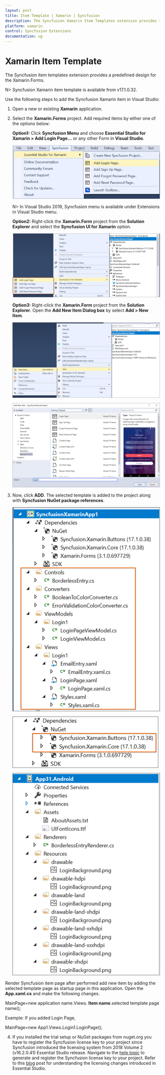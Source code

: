 ```yaml
---
layout: post
title: Item Template | Xamarin | Syncfusion
description: The Syncfusion Xamarin Item Templates extension provides the predefined design for the Xamarin.Forms.
platform: xamarin
control: Syncfusion Extensions
documentation: ug
---
```


# Xamarin Item Template

The Syncfusion item templates extension provides a predefined design for the Xamarin.Forms. 

N> Syncfusion Xamarin item template is available from v17.1.0.32.

Use the following steps to add the Syncfusion Xamarin item in Visual Studio:

1. Open a new or existing **Xamarin** application.
 
2. Select the **Xamarin.Forms** project. Add required items by either one of the options below:

   **Option1:**  Click **Syncfusion Menu** and choose **Essential Studio for Xamarin > Add Login Page…** or any other Form in **Visual Studio**.

   ![Syncfusion Menu for item template](Syncfusion-Item-Templates_images/Syncfuion-menu.png)

   N> In Visual Studio 2019, Syncfusion menu is available under Extensions in Visual Studio menu.

   **Option2:** Right-click the **Xamarin.Form** project from the **Solution Explorer** and select the **Syncfusion UI for Xamarin** option.

   ![Syncfusion Item Template Context menu](Syncfusion-Item-Templates_images/Item-Template-Context-Menu.png)

   **Option3:** Right-click the **Xamarin.Form** project from the **Solution Explorer**. Open the **Add New Item Dialog box** by select **Add > New Item**.
 
   ![Add New Item menu](Syncfusion-Item-Templates_images/Add-new-item.png)

   ![Add new item dialog box](Syncfusion-Item-Templates_images/Add-New-Item-dialog-box.png)

3. Now, click **ADD**. The selected template is added to the project along with **Syncfusion NuGet package references**.

   ![After item template is add in project](Syncfusion-Item-Templates_images/After-add-item.png)

   ![Syncfusion Packages is installed in project](Syncfusion-Item-Templates_images/syncfusion-package.png)

   ![After Resource files add in project](Syncfusion-Item-Templates_images/Resource-file.png)

Render Syncfusion item page after performed add new item by adding the selected template page as startup page in this application. Open the **App.xaml.cs** and make the following changes.

MainPage=new application name.Views. 
**Item name**.selected template page name();

Example: If you added Login Page,

MainPage=new App1.Views.Login1.LoginPage();

4. If you installed the trial setup or NuGet packages from nuget.org you have to register the Syncfusion license key to your project since Syncfusion introduced the licensing system from 2018 Volume 2 (v16.2.0.41) Essential Studio release. Navigate to the [help topic](https://help.syncfusion.com/common/essential-studio/licensing/license-key#how-to-generate-syncfusion-license-key) to generate and register the Syncfusion license key to your project. Refer to this [blog](https://blog.syncfusion.com/post/Whats-New-in-2018-Volume-2-Licensing-Changes-in-the-1620x-Version-of-Essential-Studio.aspx?_ga=2.11237684.1233358434.1587355730-230058891.1567654773) post for understanding the licensing changes introduced in Essential Studio.